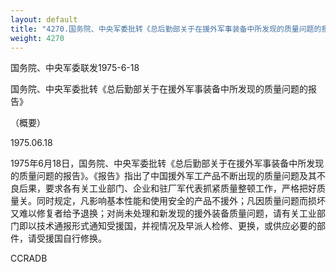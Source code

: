 ```yaml
---
layout: default
title: "4270.国务院、中央军委批转《总后勤部关于在援外军事装备中所发现的质量问题的报告》（概要）"
weight: 4270
---
```


国务院、中央军委联发1975-6-18

国务院、中央军委批转《总后勤部关于在援外军事装备中所发现的质量问题的报告》

（概要）

1975.06.18

1975年6月18日，国务院、中央军委批转《总后勤部关于在援外军事装备中所发现的质量问题的报告》。《报告》指出了中国援外军工产品不断出现的质量问题及其不良后果，要求各有关工业部门、企业和驻厂军代表抓紧质量整顿工作，严格把好质量关。同时规定，凡影响基本性能和使用安全的产品不援外；凡因质量问题而损坏又难以修复者给予退换；对尚未处理和新发现的援外装备质量问题，请有关工业部门即以技术通报形式通知受援国，并视情况及早派人检修、更换，或供应必要的部件，请受援国自行修换。

CCRADB


